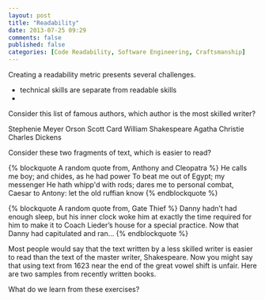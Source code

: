 ```yaml
---
layout: post
title: "Readability"
date: 2013-07-25 09:29
comments: false
published: false
categories: [Code Readability, Software Engineering, Craftsmanship]
---
```


Creating a readability metric presents several challenges.  
- technical skills are separate from readable skills
- 


Consider this list of famous authors, which author is the most skilled writer? 

Stephenie Meyer 
Orson Scott Card
William Shakespeare
Agatha Christie 
Charles Dickens 


Consider these two fragments of text, which is easier to read?

{% blockquote A random quote from, Anthony and Cleopatra %}
He calls me boy; and chides, as he had power
To beat me out of Egypt; my messenger
He hath whipp'd with rods; dares me to personal combat,
Caesar to Antony: let the old ruffian know
{% endblockquote %}

{% blockquote A random quote from, Gate Thief %}
Danny hadn’t had enough sleep, but his inner clock woke him at exactly the time required for him to make it to Coach Lieder’s house for a special practice. Now that Danny had capitulated and ran…
{% endblockquote %}

Most people would say that the text written by a less skilled writer is easier to read than the text of the master writer, Shakespeare. Now you might say that using text from 1623 near the end of the great vowel shift is unfair. Here are two samples from recently written books.

What do we learn from these exercises? 





